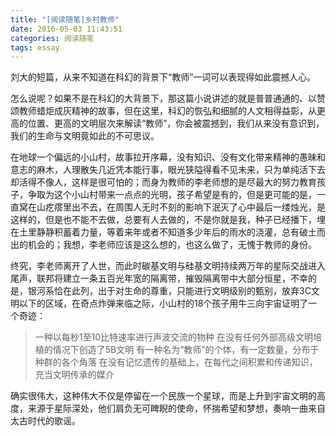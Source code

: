 ```yaml
---
title: "[阅读随笔]乡村教师"
date: 2016-05-03 11:43:51
categories: 阅读随笔
tags: essay
---
```

刘大的短篇，从来不知道在科幻的背景下“教师”一词可以表现得如此震撼人心。

<!--more-->

怎么说呢？如果不是在科幻的大背景下，那这篇小说讲述的就是普普通通的、以赞颂教师蜡炬成灰精神的故事，但在这里，科幻的恢弘和细腻的人文相得益彰，从更高的位置、更高的文明层次来解读“教师”，你会被震撼到，我们从来没有意识到，我们的生命与文明竟如此的不可思议。

在地球一个偏远的小山村，故事拉开序幕，没有知识、没有文化带来精神的愚昧和意志的麻木，人理散失几近凭本能行事，眼光狭隘得看不见未来，只为单纯活下去却活得不像人，这样是很可怕的；而身为教师的李老师想的是尽最大的努力教育孩子，争取为这个小山村带来一点点的光明，孩子希望是有的，但是更可能的是，一直窝在山疙瘩里出不去，在周围人无时不刻的影响下泯灭了心中最后一缕烛光，是这样的，但是也不能不去做，总要有人去做的，不是你就是我，种子已经播下，埋在土里静静积蓄着力量，等着来年或者不知道多少年后的雨水的浇灌，总有破土而出的机会的；我想，李老师应该是这么想的，也这么做了，无愧于教师的身份。

终究，李老师离开了人世，而此时碳基文明与硅基文明持续两万年的星际交战进入尾声，联邦将建立一条五百光年宽的隔离带，摧毁隔离带中大部分恒星，不幸的是，银河系恰在此列，出于对生命的尊重，只能进行文明级别的甄别，放弃3C文明以下的区域，在奇点炸弹来临之际，小山村的18个孩子用牛三向宇宙证明了一个奇迹：
>一种以每秒1至10比特速率进行声波交流的物种
在没有任何外部高级文明培植的情况下创造了5B文明
有一种名为“教师”的个体，有一定数量，分布于种群的各个角落
在没有记忆遗传的基础上，在每代之间积累和传递知识，充当文明传承的媒介

确实很伟大，这种伟大不仅是停留在一个民族一个星球，而是上升到宇宙文明的高度，来源于星际深处，他们肩负无可睥睨的使命，怀揣希望和梦想，奏响一曲来自太古时代的歌谣。